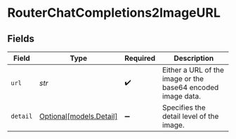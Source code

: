 # RouterChatCompletions2ImageURL


## Fields

| Field                                                       | Type                                                        | Required                                                    | Description                                                 |
| ----------------------------------------------------------- | ----------------------------------------------------------- | ----------------------------------------------------------- | ----------------------------------------------------------- |
| `url`                                                       | *str*                                                       | :heavy_check_mark:                                          | Either a URL of the image or the base64 encoded image data. |
| `detail`                                                    | [Optional[models.Detail]](../models/detail.md)              | :heavy_minus_sign:                                          | Specifies the detail level of the image.                    |